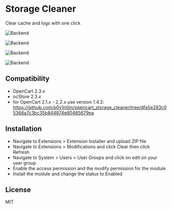 # Storage Cleaner

Clear cache and logs with one click

![Backend](https://github.com/p0v1n0m/opencart_storage_cleaner/blob/master/screenshots/en-gb/001.jpg)

![Backend](https://github.com/p0v1n0m/opencart_storage_cleaner/blob/master/screenshots/en-gb/002.jpg)

![Backend](https://github.com/p0v1n0m/opencart_storage_cleaner/blob/master/screenshots/en-gb/003.jpg)

![Backend](https://github.com/p0v1n0m/opencart_storage_cleaner/blob/master/screenshots/en-gb/004.jpg)

## Compatibility

* OpenCart 2.3.x
* ocStore 2.3.x
* for OpenCart 2.1.x - 2.2.x use version 1.4.2: https://github.com/p0v1n0m/opencart_storage_cleaner/tree/dfa5e283c05366a7c3bc35b844874e80485679ea

## Installation

* Navigate to Extensions > Extension Installer and upload ZIP file
* Navigate to Extensions > Modifications and click Clear then click Refresh
* Navigate to System > Users > User Groups and click on edit on your user group
* Enable the access permission and the modify permission for the module
* Install the module and change the status to Enabled

## License

MIT
